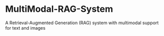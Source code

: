 # MultiModal-RAG-System
A Retrieval-Augmented Generation (RAG) system with multimodal support for text and images
